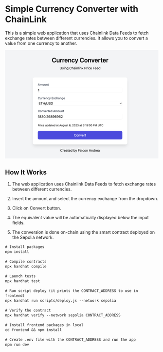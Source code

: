 # Simple Currency Converter with ChainLink

This is a simple web application that uses Chainlink Data Feeds to fetch exchange rates between different currencies. It allows you to convert a value from one currency to another.

![Project image](screenshot.png)

## How It Works

1. The web application uses Chainlink Data Feeds to fetch exchange rates between different currencies.

2. Insert the amount and select the currency exchange from the dropdown.

3. Click on Convert button.

4. The equivalent value will be automatically displayed below the input fields.

5. The conversion is done on-chain using the smart contract deployed on the Sepolia network.

```shell
# Install packages
npm install

# Compile contracts
npx hardhat compile

# Launch tests
npx hardhat test

# Run script deploy (it prints the CONTRACT_ADDRESS to use in frontend)
npx hardhat run scripts/deploy.js --network sepolia

# Verify the contract
npx hardhat verify --network sepolia CONTRACT_ADDRESS

# Install frontend packages in local
cd frontend && npm install

# Create .env file with the CONTRACT_ADDRESS and run the app
npm run dev
```
